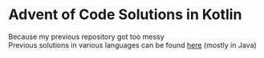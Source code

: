 # Advent of Code Solutions in Kotlin  
Because my previous repository got too messy  
Previous solutions in various languages can be found [here](https://github.com/VictiniX888/AdventOfCode) (mostly in Java)